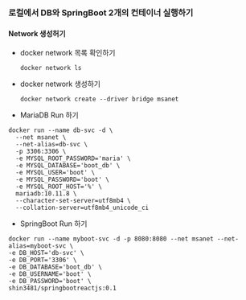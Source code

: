 ### 로컬에서 DB와 SpringBoot 2개의 컨테이너 실행하기
#### Network 생성허기
* docker network 목록 확인하기
    ```
    docker network ls
    ```
* docker network 생성하기
    ```
    docker network create --driver bridge msanet  
    ```
* MariaDB Run 하기
``` 
docker run --name db-svc -d \
  --net msanet \
  --net-alias=db-svc \
  -p 3306:3306 \
  -e MYSQL_ROOT_PASSWORD='maria' \
  -e MYSQL_DATABASE='boot_db' \
  -e MYSQL_USER='boot' \
  -e MYSQL_PASSWORD='boot' \
  -e MYSQL_ROOT_HOST='%' \
  mariadb:10.11.8 \
  --character-set-server=utf8mb4 \
  --collation-server=utf8mb4_unicode_ci
 ```
* SpringBoot Run 하기
```
docker run --name myboot-svc -d -p 8080:8080 --net msanet --net-alias=myboot-svc \
-e DB_HOST='db-svc' \
-e DB_PORT='3306' \
-e DB_DATABASE='boot_db' \
-e DB_USERNAME='boot' \
-e DB_PASSWORD='boot' \
shin3481/springbootreactjs:0.1
```